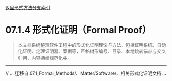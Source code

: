 [返回形式方法分支索引](./README.md)

# 07.1.4 形式化证明（Formal Proof）

> 本文档系统整理软件工程中的形式化证明理论与方法，包括证明系统、自动化证明、定理证明器、案例等，严格树形编号、目录、本地跳转锚点与交叉引用，内容持续规范化中。

---

// ... 迁移自 07.1_Formal_Methods/、Matter/Software/、相关形式化证明文档 ... 